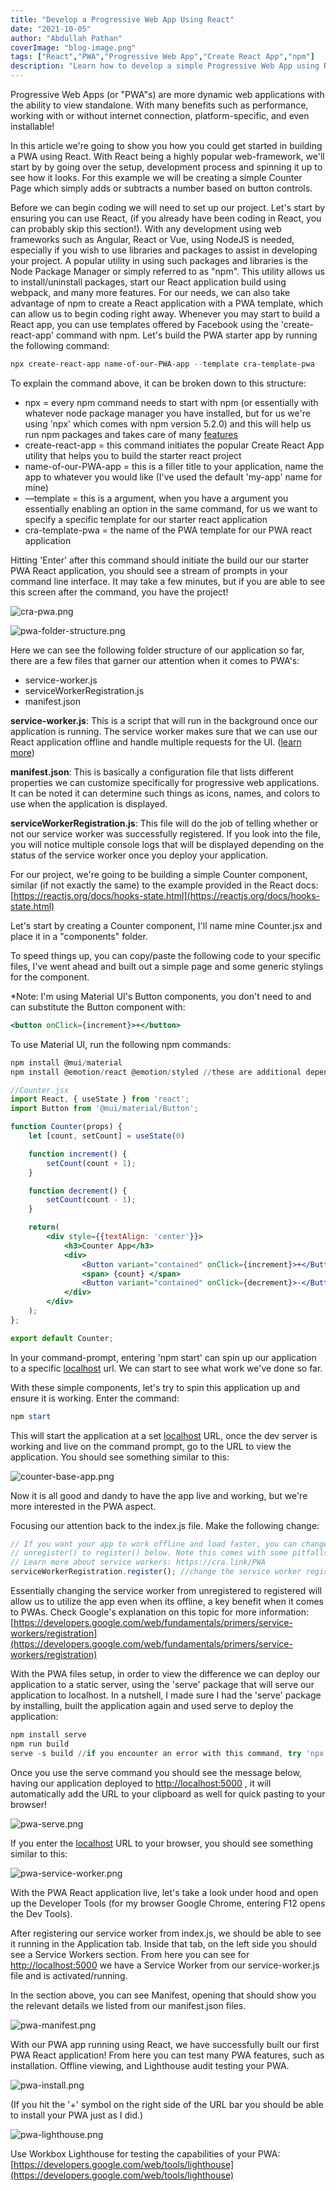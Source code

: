 ```yaml
---
title: "Develop a Progressive Web App Using React"
date: "2021-10-05"
author: "Abdullah Pathan"
coverImage: "blog-image.png"
tags: ["React","PWA","Progressive Web App","Create React App","npm"]
description: "Learn how to develop a simple Progressive Web App using React."
---
```


Progressive Web Apps (or "PWA"s) are more dynamic web applications with the ability to view standalone. With many benefits such as performance, working with or without internet connection, platform-specific, and even installable! 

In this article we're going to show you how you could get started in building a PWA using React. With React being a highly popular web-framework, we'll start by by going over the setup, development process and spinning it up to see how it looks. For this example we will be creating a simple Counter Page which simply adds or subtracts a number based on button controls.

Before we can begin coding we will need to set up our project. Let's start by ensuring you can use React, (if you already have been coding in React, you can probably skip this section!). With any development using web frameworks such as Angular, React or Vue, using NodeJS is needed, especially if you wish to use libraries and packages to assist in developing your project. A popular utility in using such packages and libraries is the Node Package Manager or simply referred to as "npm". This utility allows us to install/uninstall packages, start our React application build using webpack, and many more features. For our needs, we can also take advantage of npm to create a React application with a PWA template, which can allow us to begin coding right away. Whenever you may start to build a React app, you can use templates offered by Facebook using the 'create-react-app' command with npm. Let's build the PWA starter app by running the following command:

```powershell
npx create-react-app name-of-our-PWA-app --template cra-template-pwa
```
To explain the command above, it can be broken down to this structure:

- npx = every npm command needs to start with npm (or essentially with whatever node package manager you have installed, but for us we're using 'npx' which comes with npm version 5.2.0) and this will help us run npm packages and takes care of many [features](https://nodejs.dev/learn/the-npx-nodejs-package-runner)
- create-react-app = this command initiates the popular Create React App utility that helps you to build the starter react project
- name-of-our-PWA-app = this is a filler title to your application, name the app to whatever you would like (I've used the default 'my-app' name for mine)
- —template = this is a argument, when you have a argument you essentially enabling an option in the same command, for us we want to specify a specific template for our starter react application
- cra-template-pwa = the name of the PWA template for our PWA react application

Hitting 'Enter' after this command should initiate the build our our starter PWA React application, you should see a stream of prompts in your command line interface. It may take a few minutes, but if you are able to see this screen after the command, you have the project!

![cra-pwa.png](cra-pwa.png)

![pwa-folder-structure.png](pwa-folder-structure.png)

Here we can see the following folder structure of our application so far, there are a few files that garner our attention when it comes to PWA's:

- service-worker.js
- serviceWorkerRegistration.js
- manifest.json

**service-worker.js**: This is a script that will run in the background once our application is running. The service worker makes sure that we can use our React application offline and handle multiple requests for the UI. ([learn more](https://developers.google.com/web/fundamentals/primers/service-workers?hl=en))

**manifest.json**: This is basically a configuration file that lists different properties we can customize specifically for progressive web applications. It can be noted it can determine such things as icons, names, and colors to use when the application is displayed.

**serviceWorkerRegistration.js**: This file will do the job of telling whether or not our service worker was successfully registered. If you look into the file, you will notice multiple console logs that will be displayed depending on the status of the service worker once you deploy your application.

For our project, we're going to be building a simple Counter component, similar (if not exactly the same) to the example provided in the React docs: [https://reactjs.org/docs/hooks-state.html](https://reactjs.org/docs/hooks-state.html)

Let's start by creating a Counter component, I'll name mine Counter.jsx and place it in a "components" folder.

To speed things up, you can copy/paste the following code to your specific files, I've went ahead and built out a simple page and some generic stylings for the component.

*Note: I'm using Material UI's Button components, you don't need to and can substitute the Button component with:

```jsx
<button onClick={increment}>+</button>
```

To use Material UI, run the following npm commands:

```powershell
npm install @mui/material
npm install @emotion/react @emotion/styled //these are additional dependencies for me to get Material UI working with the Counter component
```

```jsx
//Counter.jsx
import React, { useState } from 'react';
import Button from '@mui/material/Button';

function Counter(props) {
    let [count, setCount] = useState(0)

    function increment() {
        setCount(count + 1);
    }

    function decrement() {
        setCount(count - 1);
    }

    return(
        <div style={{textAlign: 'center'}}>
            <h3>Counter App</h3>
            <div>
                <Button variant="contained" onClick={increment}>+</Button>
                <span> {count} </span>
                <Button variant="contained" onClick={decrement}>-</Button>
            </div>
        </div>
    );
};

export default Counter;
```

In your command-prompt, entering 'npm start' can spin up our application to a specific [localhost](http://localhost) url. We can start to see what work we've done so far.

With these simple components, let's try to spin this application up and ensure it is working. Enter the command:

```powershell
npm start
```

This will start the application at a set [localhost](http://localhost) URL, once the dev server is working and live on the command prompt, go to the URL to view the application. You should see something similar to this:

![counter-base-app.png](counter-base-app.png)

Now it is all good and dandy to have the app live and working, but we're more interested in the PWA aspect.

Focusing our attention back to the index.js file. Make the following change:

```jsx
// If you want your app to work offline and load faster, you can change
// unregister() to register() below. Note this comes with some pitfalls.
// Learn more about service workers: https://cra.link/PWA
serviceWorkerRegistration.register(); //change the service worker registration from 'unregistered' to 'registered'
```

Essentially changing the service worker from unregistered to registered will allow us to utilize the app even when its offline, a key benefit when it comes to PWAs. Check Google's explanation on this topic for more information: [https://developers.google.com/web/fundamentals/primers/service-workers/registration](https://developers.google.com/web/fundamentals/primers/service-workers/registration)

With the PWA files setup, in order to view the difference we can deploy our application to a static server, using the 'serve' package that will serve our application to localhost. In a nutshell, I made sure I had the 'serve' package by installing, built the application again and used serve to deploy the application:

```powershell
npm install serve
npm run build
serve -s build //if you encounter an error with this command, try 'npx serve -s build'
```

Once you use the serve command you should see the message below, having our application deployed to [http://localhost:5000](http://localhost:5000) , it will automatically add the URL to your clipboard as well for quick pasting to your browser!

![pwa-serve.png](pwa-serve.png)

If you enter the [localhost](http://localhost) URL to your browser, you should see something similar to this:

![pwa-service-worker.png](pwa-service-worker.png)

With the PWA React application live, let's take a look under hood and open up the Developer Tools (for my browser Google Chrome, entering F12 opens the Dev Tools).

After registering our service worker from index.js, we should be able to see it running in the Application tab. Inside that tab, on the left side you should see a Service Workers section. From here you can see for [http://localhost:5000](http://localhost:5000) we have a Service Worker from our service-worker.js file and is activated/running.

In the section above, you can see Manifest, opening that should show you the relevant details we listed from our manifest.json files.

![pwa-manifest.png](pwa-manifest.png)

With our PWA app running using React, we have successfully built our first PWA React application! From here you can test many PWA features, such as installation. Offline viewing, and Lighthouse audit testing your PWA.

![pwa-install.png](pwa-install.png)

(If you hit the '+' symbol on the right side of the URL bar you should be able to install your PWA just as I did.)

![pwa-lighthouse.png](pwa-lighthouse.png)

Use Workbox Lighthouse for testing the capabilities of your PWA: [https://developers.google.com/web/tools/lighthouse](https://developers.google.com/web/tools/lighthouse)